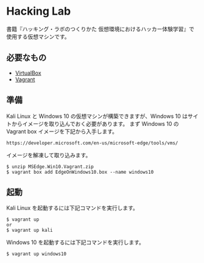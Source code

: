 # Hacking Lab

書籍『ハッキング・ラボのつくりかた 仮想環境におけるハッカー体験学習』で使用する仮想マシンです。

## 必要なもの

- [VirtualBox]
- [Vagrant]

[VirtualBox]: https://www.virtualbox.org/
[Vagrant]: https://www.vagrantup.com/

## 準備

Kali Linux と Windows 10 の仮想マシンが構築できますが、Windows 10 はサイトからイメージを取り込んでおく必要があります。
まず Windows 10 の Vagrant box イメージを下記から入手します。

```
https://developer.microsoft.com/en-us/microsoft-edge/tools/vms/
```

イメージを解凍して取り込みます。

```
$ unzip MSEdge.Win10.Vagrant.zip
$ vagrant box add EdgeOnWindows10.box --name windows10
```

## 起動

Kali Linux を起動するには下記コマンドを実行します。

```
$ vagrant up
or
$ vagrant up kali
```

Windows 10 を起動するには下記コマンドを実行します。
```
$ vagrant up windows10
```
